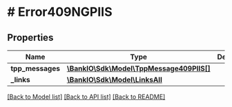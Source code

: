 # # Error409NGPIIS

## Properties

Name | Type | Description | Notes
------------ | ------------- | ------------- | -------------
**tpp_messages** | [**\BankIO\Sdk\Model\TppMessage409PIIS[]**](TppMessage409PIIS.md) |  | [optional] 
**_links** | [**\BankIO\Sdk\Model\LinksAll**](LinksAll.md) |  | [optional] 

[[Back to Model list]](../../README.md#documentation-for-models) [[Back to API list]](../../README.md#documentation-for-api-endpoints) [[Back to README]](../../README.md)


